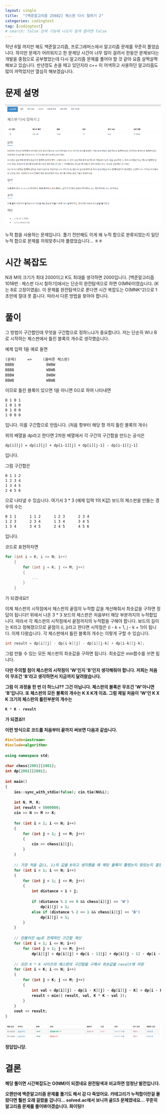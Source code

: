 ```yaml
---
layout: single
title:  "[백준알고리즘 25682] 체스판 다시 칠하기 2"
categories: codingtest
tag: [codingtest]
# search: false 검색 기능에 나오지 않게 할려면 false
---
```


작년 6월 까지만 해도 백준알고리즘, 프로그래머스에서 알고리즘 문제를 꾸준히 풀었습니다. 
하지만 문제가 어려워지고 한 문제당 시간이 너무 많이 걸려서 한동안 문제보다는 개발을 중점으로 공부했었는데 다시 알고리즘 문제를 풀어야 할 것 같아 요즘 살짝살짝 해보고 있습니다. 
반년정도 손을 떼고 있던지라 c++ 이 어색하고 사용하던 알고리즘도 많이 까먹었지만 열심히 해보겠습니다.

# 문제 설명

![](../../assets/images/2023-02-02-25682.md/2023-02-02-23-12-10.png)

누적 합을 사용하는 문제입니다. 풀기 전만해도 이게 왜 누적 합으로 분류되었는지 일단 누적 합으로 문제를 끼워맞추니까 풀렸었습니다... ㅎㅎ

# 시간 복잡도
N과 M의 크기가 최대 2000이고 K도 최대를 생각하면 2000입니다.
[백준알고리즘 1018번 : 체스판 다시 칠하기]에서는 단순히 완전탐색으로 하면 O(MN)이였습니다. (K는 8로 고정이였음). 이 문제를 완전탐색으로 푼다면 시간 복잡도는  O(MNK^2)으로 1초만에 절대 못 풉니다. 
따라서 다른 방법을 찾아야 합니다. 

# 풀이

그 방법이 구간합인데 무엇을 구간합으로 정하느냐가 중요합니다. 
저는 단순히 W나 B로 시작하는 체스판에서 틀린 블록의 개수로 생각했습니다.

예제 입력 1을 예로 들면 

```
(문제)　　　=>　　　(올바른 체스판)
BBBB　　　　　　　   BWBW
BBBB　　　　　　　   WBWB
BBBW　　　　　　　   BWBW
BBWB　　　　　　　   WBWB
```
이므로 
틀린 블록이 있으면 1을 아니면 0으로 하여 나타내면

```
0 1 0 1
1 0 1 0
0 1 0 0
1 0 0 0 
```
입니다.
이를 구간합으로 만듭니다. (처음 항부터 해당 항 까지 틀린 블록의 개수)

위의 배열을 dp라고 한다면 2차원 배열에서 각 구간의 구간합을 만드는 공식은
```
dp[i][j] = dp[i][j] + dp[i-1][j] + dp[i][j-1] - dp[i-1][j-1]
```
입니다.

그럼 구간합은

```
0 1 1 2
1 2 3 4
1 3 4 5
2 4 5 6
```
으로 나타낼 수 있습니다. 여기서 3 * 3 (예제 입력 1의 K값) 보드의 체스판을 만들는 경우의 수는

```
0 1 1      1 1 2      1 2 3      2 3 4
1 2 3      2 3 4      1 3 4      3 4 5
1 3 4      3 4 5      2 4 5      4 5 6    
```
입니다.

코드로 표현하자면
```c++
for (int i = K; i <= N; i++)
	{
		for (int j = K; j <= M; j++)
		{
			...
		}
	}
```
가 되겠네요!!

이제 체스판의 시작점에서 체스판의 끝점의 누적합 값을 계산해줘서 최솟값을 구하면 정답이 됩니다!!
위에서 나온 3 * 3 보드의 체스판은 처음부터 해당 부분까지의 누적합입니다. 
따라서 각 체스판의 시작점에서 끝점까지의 누적합을 구해야 합니다.
보드의 길이는 K라고 정해졌으므로 끝점이 (i, j)라고 한다면 시작점은 (i - k + 1, j - k + 1)이 됩니다.
이제 다왔습니다. 
각 체스판에서 틀린 블록의 개수는 이렇게 구할 수 있습니다.
``` c++
int result = dp[i][j] - dp[i-k][j] - dp[i][j-k] + dp[i-k][j-k];
```

그럼 만들 수 있는 모든 체스판의 최솟값을 구하면 됩니다. 최솟값은 min함수를 쓰면 됩니다.

<b>다만 주의할 점이 체스판의 시작점이 'W'인지 'B'인지 생각해줘야 합니다.
저희는 처음이 무조건 'B'라고 생각하면서 지금까지 달려왔습니다.<b> 

그럼 이 과정을 한 번 더 하느냐?? 그건 아닙니다.
체스판의 블록은 무조건 'W'아니면 'B'입니다. 
또 체스판의 모든 블록의 개수는 K X K개 이죠.
그럼 제일 처음이 'W'인 K X K 크기의 체스판의 틀린부분의 개수는 
``` c++
K * K - result
```
가 되겠죠!!

이런 방식으로 코드를 처음부터 끝까지 써보면 다음과 같습니다.

``` c++
#include<iostream>
#include<algorithm>

using namespace std;

char chess[2001][2001];
int dp[2001][2001];

int main()
{
	ios::sync_with_stdio(false); cin.tie(NULL);

	int N, M, K;
	int result = 5000000;
	cin >> N >> M >> K;

	for (int i = 1; i <= N; i++)
	{
		for (int j = 1; j <= M; j++)
		{
			cin >> chess[i][j];
		}
	}

	// 가장 처음 값(1, 1)의 값을 B라고 생각했을 때 해당 블록이 틀렸는지 맞았는지 결정하는 부분
	for (int i = 1; i <= N; i++)
	{
		for (int j = 1; j <= M; j++)
		{
			int distance = i + j;

			if (distance % 2 == 0 && chess[i][j] == 'W')
				dp[i][j] = 1;
			else if (distance % 2 == 1 && chess[i][j] == 'B')
				dp[i][j] = 1;
		}
	}

	// 만들어진 dp로 전체적인 구간합 계산
	for (int i = 1; i <= N; i++)
		for (int j = 1; j <= M; j++)
			dp[i][j] = dp[i][j] + dp[i - 1][j] + dp[i][j - 1] - dp[i - 1][j - 1];

	// 모든 K * K 사이즈의 체스판의 구간합을 구해서 최솟값을 result에 저장
	for (int i = K; i <= N; i++)
	{
		for (int j = K; j <= M; j++)
		{
			int val = dp[i][j] - dp[i - K][j] - dp[i][j - K] + dp[i - K][j - K];
			result = min({ result, val, K * K - val });
		}
	}
	cout << result;
}
```

![](../../assets/images/2023-02-02-25682.md/2023-02-02-23-52-51.png)

정답입니당.

# 결론
해당 풀이면 시간복잡도는 O(NM)이 되겠네요 완전탐색과 비교하면 엄청난 발전입니다.

오랜만에 백준알고리즘 문제를 풀기도 해서 감 다 죽었어요. 카테고리가 누적합이란걸 몰랐다면 훨씬 오래 걸렸을 겁니다...
solved.ac에서 보니까 골드5 문제였네요...
꾸준히 알고리즘 문제를 풀어봐야겠습니다.
화이팅!!